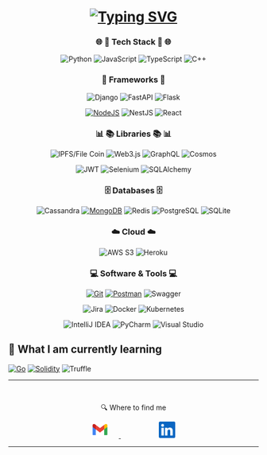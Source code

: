 <div align="center"><h1 align="center">
  <a href="https://git.io/typing-svg">
    <img src="https://readme-typing-svg.herokuapp.com?font=Fira+Code&size=75&duration=1500&pause=600&color=0CE82B&background=000000EE&center=true&vCenter=true&multiline=true&width=1920&height=384&lines=Hi!;My+name+is+Frank+Boyaa;Welcome+to+my+GitHub+profile" alt="Typing SVG" />
  </a>
</h1>

### 🌐 🎨 Tech Stack 🎨 🌐
![Python](https://img.shields.io/badge/-Python-306998?&logo=Python&logoColor=FFD43B)
![JavaScript](https://img.shields.io/badge/-JavaScript-F0DB4F?&logo=JavaScript&logoColor=323330)
![TypeScript](https://img.shields.io/badge/-TypeScript-007ACC?&logo=TypeScript&logoColor=white)
![C++](https://img.shields.io/badge/-C++-00599C?&logo=c%2b%2b&logoColor=white)

### 🧰 Frameworks 🧰
![Django](https://img.shields.io/badge/Django-092E20?&logo=Django&logoColor=green)
![FastAPI](https://img.shields.io/badge/FastAPI-009688?&logo=FastAPI&logoColor=white)
![Flask](https://img.shields.io/badge/Flask-000000?logo=flask&logoColor=white)

<a href="https://github.com/search?q=user%3ADenverCoder1+is%3Arepo+language%3Ajavascript"><img alt="NodeJS" src="https://img.shields.io/badge/Node.js%20-%2343853D.svg?logo=node.js&logoColor=white"></a>
![NestJS](https://img.shields.io/badge/NestJS-E0234E?&logo=NestJS&logoColor=black)
![React](https://img.shields.io/badge/React-61DAFB?logo=react&logoColor=white)

### 📊 📚 Libraries 📚 📊
![IPFS/File Coin](https://img.shields.io/badge/IPFS_HTTP-11B6F7?logo=ipfs&logoColor=white)
![Web3.js](https://img.shields.io/badge/Web3.js-23A7F7?logo=web3.js&logoColor=white)
![GraphQL](https://img.shields.io/badge/GraphQL-2000FF?style=flat-square&logo=graphql&logoColor=white)
![Cosmos](https://img.shields.io/badge/Cosmos-2C72E5?logo=cosmos&logoColor=white)

![JWT](https://img.shields.io/badge/JWT-FF6F00?logo=json-web-tokens&logoColor=white)
![Selenium](https://img.shields.io/badge/Selenium-43B02A?logo=selenium&logoColor=white)
![SQLAlchemy](https://img.shields.io/badge/SQLAlchemy-000000?logo=sqlalchemy&logoColor=white)


### 🗄️ Databases 🗄️

![Cassandra](https://img.shields.io/badge/Apache_Cassandra-1287B1?style=flat-square&logo=apache-cassandra&logoColor=white)
<a href="#"><img alt="MongoDB" src ="https://img.shields.io/badge/MongoDB-%234ea94b.svg?logo=mongodb&logoColor=white"></a>
![Redis](https://img.shields.io/badge/Redis-D92D2F?style=flat-square&logo=redis&logoColor=white)
![PostgreSQL](https://img.shields.io/badge/PostgreSQL-336791?&logo=PostgreSQL&logoColor=white)
![SQLite](https://img.shields.io/badge/SQLite-003B57?style=flat-square&logo=sqlite&logoColor=white)


### ☁️ Cloud ☁️
![AWS S3](https://img.shields.io/badge/AWS_S3-FF9900?&logo=Amazon-S3&logoColor=white)
![Heroku](https://img.shields.io/badge/Heroku-430098?logo=heroku&logoColor=white)

### 💻 Software & Tools 💻
<a href="#"><img alt="Git" src="https://img.shields.io/badge/Git%20-%23F05033.svg?logo=git&logoColor=white"></a>
<a href="#"><img alt="Postman" src="https://img.shields.io/badge/Postman-FF6C37?logo=postman&logoColor=white"></a>
![Swagger](https://img.shields.io/badge/Swagger-85EA2D?logo=swagger&logoColor=black)

![Jira](https://img.shields.io/badge/Jira-0052CC?logo=jira&logoColor=white)
![Docker](https://img.shields.io/badge/Docker-2496ED?logo=docker&logoColor=white)
![Kubernetes](https://img.shields.io/badge/Kubernetes-326CE5?logo=kubernetes&logoColor=white)

![IntelliJ IDEA](https://img.shields.io/badge/IntelliJ_IDEA-000000?logo=intellij-idea&logoColor=F9A825)
![PyCharm](https://img.shields.io/badge/PyCharm-000000?logo=pycharm&logoColor=5A5A5A)
![Visual Studio](https://img.shields.io/badge/Visual_Studio-5C2D91?style=flat-square&logo=visual-studio&logoColor=white)

</div>



## 📖  What I am currently learning

[![Go](https://img.shields.io/badge/Go-00ADD8?logo=go&logoColor=white)](https://golang.org/)
[![Solidity](https://img.shields.io/badge/Solidity-363636?logo=solidity&logoColor=white)](https://docs.soliditylang.org/)
![Truffle](https://img.shields.io/badge/Truffle-563D6C?logo=truffle&logoColor=white)








---
⠀⠀⠀⠀⠀⠀⠀⠀⠀⠀⠀⠀<div align="center"> 🔍  Where to find me </div>

<div align="center">
  <a href="mailto:alalemns@gmail.com">
    <img height="33" alt="Mail" src="img/icons/gmail.png" style="margin: 0 21px;"/>
  </a>
  <a>⠀⠀⠀⠀⠀</a>
  <a href="https://www.linkedin.com/in/meta4r">
    <img height="33" alt="LinkedIn" src="img/icons/linkedin.png" style="margin: 0 21px;"/>
  </a>
</div>

---
